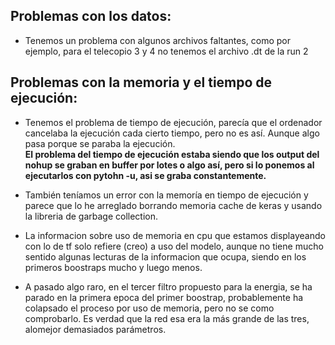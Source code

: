 ## Problemas con los datos: 

* Tenemos un problema con algunos archivos faltantes, como por ejemplo, para el telecopio 3 y 4 no tenemos el archivo .dt de la run 2

## Problemas con la memoria y el tiempo de ejecución:  

* Tenemos el problema de tiempo de ejecución, parecía que el ordenador cancelaba la ejecución cada cierto tiempo, pero no es así. Aunque algo pasa porque se paraba la ejecución.  
**El problema del tiempo de ejecución estaba siendo que los output del nohup se graban en buffer por lotes o algo así, pero si lo ponemos al ejecutarlos con pytohn -u, asi se graba constantemente.**  
* También teníamos un error con la memoría en tiempo de ejecución y parece que lo he arreglado borrando memoria cache de keras y usando la libreria de garbage collection.

* La informacion sobre uso de memoria en cpu que estamos displayeando con lo de tf solo refiere (creo) a uso del modelo, aunque no tiene mucho sentido algunas lecturas de la informacion que ocupa, siendo en los primeros boostraps mucho y luego menos.

* A pasado algo raro, en el tercer filtro propuesto para la energia, se ha parado en la primera epoca del primer boostrap, probablemente ha colapsado el proceso por uso de memoria, pero no se como comprobarlo. Es verdad que la red esa era la más grande de las tres, alomejor demasiados parámetros.
